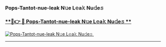 ### Pops-Tantot-nue-leak N𝚞e L𝚎a𝚔 Nu𝚍e𝚜   

### [ **🔗👉 🔴 Pops-Tantot-nue-leak N𝚞e L𝚎a𝚔 Nu𝚍e𝚜 **](https://taap.it/xNRuk4)  

[![Pops-Tantot-nue-leak N𝚞e L𝚎a𝚔 Nu𝚍e𝚜 ](https://i.imgur.com/0qMVB7G.gif)](https://taap.it/xNRuk4)  

___  
